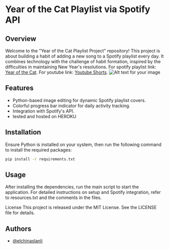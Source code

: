# Year of the Cat Playlist via Spotify API

## Overview
Welcome to the "Year of the Cat Playlist Project" repository! This project is about building a habit of adding a new song to a Spotify playlist every day. It combines technology with the challenge of habit formation, inspired by the difficulties in maintaining New Year's resolutions.
For spotify playlist link:  [Year of the Cat](https://open.spotify.com/playlist/5SeRSnMKdrkDX0Gi60fI9z?si=f1b85ad527b343de).
For youtube link:  [Youtube Shorts](https://www.youtube.com/shorts/oxXuk04caG4).
![Alt text for your image](https://i.ibb.co/LPLwNTb/image.png)

## Features
- Python-based image editing for dynamic Spotify playlist covers.
- Colorful progress bar indicator for daily activity tracking.
- Integration with Spotify's API.
- tested and hosted on HEROKU

## Installation
Ensure Python is installed on your system, then run the following command to install the required packages:

```bash
pip install -r requirements.txt
```

## Usage
After installing the dependencies, run the main script to start the application. For detailed instructions on setup and Spotify integration, refer to resources.txt and the comments in the files.

License
This project is released under the MIT License. See the LICENSE file for details.

## Authors

- [@elchinaslanli](https://www.github.com/elchinaslanli)
